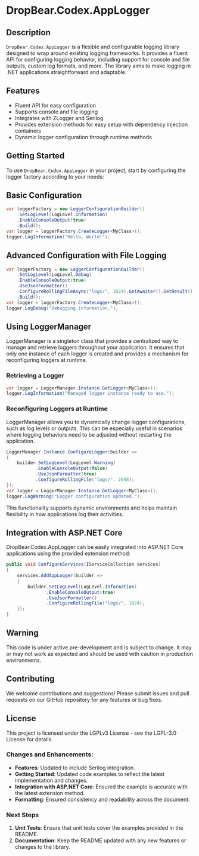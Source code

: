# DropBear.Codex.AppLogger

## Description
`DropBear.Codex.AppLogger` is a flexible and configurable logging library designed to wrap around existing logging frameworks. It provides a fluent API for configuring logging behavior, including support for console and file outputs, custom log formats, and more. The library aims to make logging in .NET applications straightforward and adaptable.

## Features
- Fluent API for easy configuration
- Supports console and file logging
- Integrates with ZLogger and Serilog
- Provides extension methods for easy setup with dependency injection containers
- Dynamic logger configuration through runtime methods

## Getting Started
To use `DropBear.Codex.AppLogger` in your project, start by configuring the logger factory according to your needs:

## Basic Configuration
```csharp
var loggerFactory = new LoggerConfigurationBuilder()
    .SetLogLevel(LogLevel.Information)
    .EnableConsoleOutput(true)
    .Build();
var logger = loggerFactory.CreateLogger<MyClass>();
logger.LogInformation("Hello, World!");
```

## Advanced Configuration with File Logging
``` csharp
var loggerFactory = new LoggerConfigurationBuilder()
    .SetLogLevel(LogLevel.Debug)
    .EnableConsoleOutput(true)
    .UseJsonFormatter()
    .ConfigureRollingFileAsync("logs/", 1024).GetAwaiter().GetResult()
    .Build();
var logger = loggerFactory.CreateLogger<MyClass>();
logger.LogDebug("Debugging information.");
```

## Using LoggerManager
LoggerManager is a singleton class that provides a centralized way to manage and retrieve loggers throughout your application. It ensures that only one instance of each logger is created and provides a mechanism for reconfiguring loggers at runtime.

### Retrieving a Logger
``` csharp
var logger = LoggerManager.Instance.GetLogger<MyClass>();
logger.LogInformation("Managed logger instance ready to use.");
```

### Reconfiguring Loggers at Runtime
LoggerManager allows you to dynamically change logger configurations, such as log levels or outputs. This can be especially useful in scenarios where logging behaviors need to be adjusted without restarting the application.

``` csharp
LoggerManager.Instance.ConfigureLogger(builder =>
{
    builder.SetLogLevel(LogLevel.Warning)
           .EnableConsoleOutput(false)
           .UseJsonFormatter(true)
           .ConfigureRollingFile("logs/", 2048);
});
var logger = LoggerManager.Instance.GetLogger<MyClass>();
logger.LogWarning("Logger configuration updated.");
```

This functionality supports dynamic environments and helps maintain flexibility in how applications log their activities.

## Integration with ASP.NET Core
DropBear.Codex.AppLogger can be easily integrated into ASP.NET Core applications using the provided extension method:

``` csharp
public void ConfigureServices(IServiceCollection services)
{
    services.AddAppLogger(builder =>
    {
        builder.SetLogLevel(LogLevel.Information)
               .EnableConsoleOutput(true)
               .UseJsonFormatter()
               .ConfigureRollingFile("logs/", 1024);
    });
}
```

## Warning
This code is under active pre-development and is subject to change. It may or may not work as expected and should be used with caution in production environments.

## Contributing
We welcome contributions and suggestions! Please submit issues and pull requests on our GitHub repository for any features or bug fixes.

## License
This project is licensed under the LGPLv3 License - see the LGPL-3.0 License for details.

### Changes and Enhancements:
- **Features**: Updated to include Serilog integration.
- **Getting Started**: Updated code examples to reflect the latest implementation and changes.
- **Integration with ASP.NET Core**: Ensured the example is accurate with the latest extension method.
- **Formatting**: Ensured consistency and readability across the document.

### Next Steps
1. **Unit Tests**: Ensure that unit tests cover the examples provided in the README.
2. **Documentation**: Keep the README updated with any new features or changes to the library.
